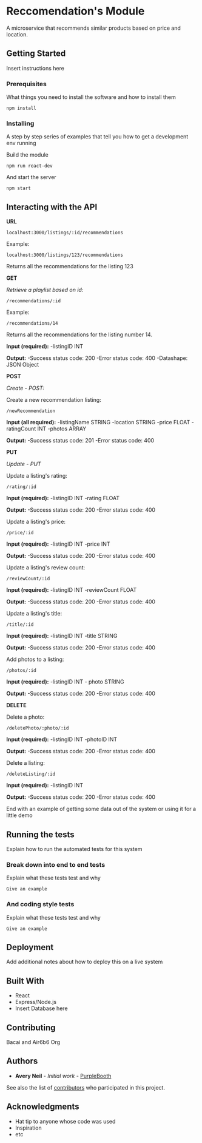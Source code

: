 # Reccomendation's Module

A microservice that recommends similar products based on price and location. 

## Getting Started

Insert instructions here

### Prerequisites

What things you need to install the software and how to install them

```
npm install
```

### Installing

A step by step series of examples that tell you how to get a development env running

Build the module

```
npm run react-dev
```

And start the server

```
npm start
```


## Interacting with the API

**URL**
```
localhost:3000/listings/:id/recommendations 
```
Example: 

```
localhost:3000/listings/123/recommendations 
```
Returns all the recommendations for the listing 123



**GET**

*Retrieve a playlist based on id:*

```
/recommendations/:id
```

Example:

```
/recommendations/14
```
Returns all the recommendations for the listing number 14.

**Input (required):**
    -listingID INT

**Output:** 
    -Success status code: 200
    -Error status code: 400
    -Datashape: JSON Object

**POST**

*Create - POST:*

Create a new recommendation listing:

```
/newRecommendation 
```

**Input (all required):**
    -listingName STRING
    -location STRING
    -price FLOAT
    -ratingCount INT
    -photos ARRAY

**Output:**
    -Success status code: 201
    -Error status code: 400


**PUT**

*Update - PUT*

Update a listing's rating:
```
/rating/:id
```

**Input (required):**
    -listingID INT
    -rating FLOAT

**Output:**
    -Success status code: 200
    -Error status code: 400

Update a listing's price:
```
/price/:id
```

**Input (required):**
    -listingID INT
    -price INT

**Output:** 
    -Success status code: 200
    -Error status code: 400

Update a listing's review count:
```
/reviewCount/:id
```
**Input (required):**
    -listingID INT
    -reviewCount FLOAT

**Output:** 
    -Success status code: 200
    -Error status code: 400

Update a listing's title:
```
/title/:id
```
 **Input (required):**
    -listingID INT
    -title STRING

**Output:**
    -Success status code: 200
    -Error status code: 400


Add photos to a listing:
```
/photos/:id
```

**Input (required):**
    -listingID INT
    - photo STRING

**Output:** 
    -Success status code: 200
    -Error status code: 400

**DELETE**

Delete a photo:

```
/deletePhoto/:photo/:id
```

**Input (required):**
    -listingID INT
    -photoID INT

**Output:** 
    -Success status code: 200
    -Error status code: 400

Delete a listing:

```
/deleteListing/:id
```
**Input (required):**
    -listingID INT

**Output:**
    -Success status code: 200
    -Error status code: 400

End with an example of getting some data out of the system or using it for a little demo

## Running the tests

Explain how to run the automated tests for this system

### Break down into end to end tests

Explain what these tests test and why

```
Give an example
```

### And coding style tests

Explain what these tests test and why

```
Give an example
```

## Deployment

Add additional notes about how to deploy this on a live system

## Built With

* React
* Express/Node.js
* Insert Database here

## Contributing

Bacai and Air6b6 Org

## Authors

* **Avery Neil** - *Initial work* - [PurpleBooth](https://github.com/PurpleBooth)

See also the list of [contributors](https://github.com/your/project/contributors) who participated in this project.


## Acknowledgments

* Hat tip to anyone whose code was used
* Inspiration
* etc
